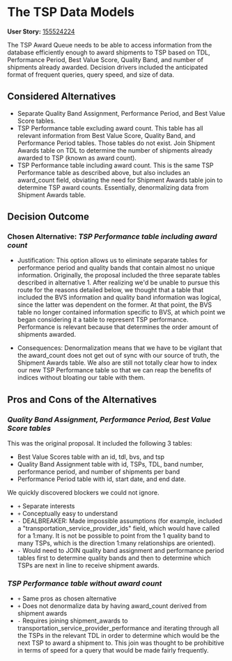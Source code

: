 # The TSP Data Models

**User Story:** [155524224](https://www.pivotaltracker.com/story/show/155524224)

The TSP Award Queue needs to be able to access information from the database efficiently enough to award shipments to TSP based on TDL, Performance Period, Best Value Score, Quality Band, and number of shipments already awarded.
Decision drivers included the anticipated format of frequent queries, query speed, and size of data.

## Considered Alternatives

* Separate Quality Band Assignment, Performance Period, and Best Value Score tables.
* TSP Performance table excluding award count. This table has all relevant information from Best Value Score, Quality Band, and Performance Period tables. Those tables do not exist. Join Shipment Awards table on TDL to determine the number of shipments already awarded to TSP (known as award count).
* TSP Performance table including award count. This is the same TSP Performance table as described above, but also includes an award_count field, obviating the need for Shipment Awards table join to determine TSP award counts. Essentially, denormalizing data from Shipment Awards table.

## Decision Outcome

### Chosen Alternative: *TSP Performance table including award count*

* Justification: This option allows us to eliminate separate tables for performance period and quality bands that contain almost no unique information. Originally, the proposal included the three separate tables described in alternative 1. After realizing we'd be unable to pursue this route for the reasons detailed below, we thought that a table that included the BVS information and quality band information was logical, since the latter was dependent on the former. At that point, the BVS table no longer contained information specific to BVS, at which point we began considering it a table to represent TSP performance. Performance is relevant because that determines the order amount of shipments awarded.

* Consequences: Denormalization means that we have to be vigilant that the award_count does not get out of sync with our source of truth, the Shipment Awards table. We also are still not totally clear how to index our new TSP Performance table so that we can reap the benefits of indices without bloating our table with them.

## Pros and Cons of the Alternatives

### *Quality Band Assignment, Performance Period, Best Value Score tables*

This was the original proposal. It included the following 3 tables:

* Best Value Scores table with an id, tdl, bvs, and tsp
* Quality Band Assignment table with id, TSPs, TDL, band number, performance period, and number of shipments per band
* Performance Period table with id, start date, and end date.

We quickly discovered blockers we could not ignore.

* `+` Separate interests
* `+` Conceptually easy to understand
* `-` DEALBREAKER: Made impossible assumptions (for example, included a "transportation_service_provider_ids" field, which would have called for a 1:many. It is not be possible to point from the 1 quality band to many TSPs, which is the direction 1:many relationships are oriented).
* `-` Would need to JOIN quality band assignment and performance period tables first to determine quality bands and then to determine which TSPs are next in line to receive shipment awards.

### *TSP Performance table without award count*

* `+` Same pros as chosen alternative
* `+` Does not denormalize data by having award_count derived from shipment awards
* `-` Requires joining shipment_awards to transportation_service_provider_performance and iterating through all the TSPs in the relevant TDL in order to determine which would be the next TSP to award a shipment to. This join was thought to be prohibitive in terms of speed for a query that would be made fairly frequently.
